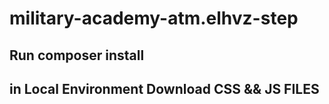 # military-academy-atm.elhvz-step

## Run composer install
## in Local Environment Download CSS && JS FILES
